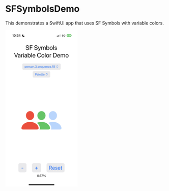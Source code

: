 # SFSymbolsDemo

This demonstrates a SwiftUI app that uses SF Symbols with variable colors.

<img
  alt="SF Symbols Variable Color Demo"
  style="width: 45%"
  src="SFSymbolsVariableColorDemo.jpg"
  title="SF Symbols Variable Color Demo">

